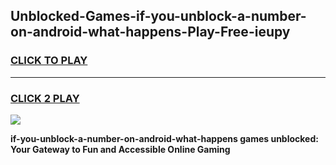 
## Unblocked-Games-if-you-unblock-a-number-on-android-what-happens-Play-Free-ieupy
<h3>
<a href="https://premium76.site?title=if-you-unblock-a-number-on-android-what-happens&ref=18A1">CLICK TO PLAY</a></h3>
<hr>

<h3>
<a href="https://premium76.site?title=if-you-unblock-a-number-on-android-what-happens&ref=18A1">CLICK 2 PLAY</a>
  
</h3>

<a href="https://premium76.site?title=if-you-unblock-a-number-on-android-what-happens&ref=18A1"><img src="https://clearcache.store/games.png"></a>


**if-you-unblock-a-number-on-android-what-happens games unblocked: Your Gateway to Fun and Accessible Online Gaming**
